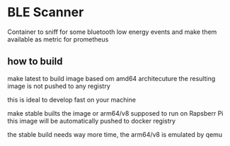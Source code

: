 # BLE Scanner

Container to sniff for some bluetooth low energy events and make them available as metric for prometheus

## how to build

make latest to build image based om amd64 architecuture
the resulting image is not pushed to any registry

this is ideal to develop fast on your machine

make stable builts the image or arm64/v8 supposed to run on Rapsberr Pi
this image will be automatically pushed to docker registry

the stable build needs way more time, the arm64/v8 is emulated by qemu
